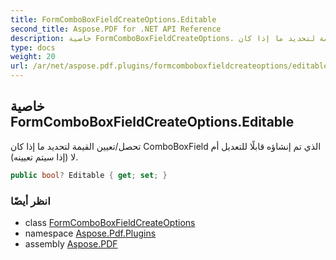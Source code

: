 ```yaml
---
title: FormComboBoxFieldCreateOptions.Editable
second_title: Aspose.PDF for .NET API Reference
description: خاصية FormComboBoxFieldCreateOptions. تحصل/تعيين القيمة لتحديد ما إذا كان ComboBoxField الذي تم إنشاؤه قابلًا للتعديل أم لا (إذا سيتم تعيينه).
type: docs
weight: 20
url: /ar/net/aspose.pdf.plugins/formcomboboxfieldcreateoptions/editable/
---
```

## خاصية FormComboBoxFieldCreateOptions.Editable

تحصل/تعيين القيمة لتحديد ما إذا كان ComboBoxField الذي تم إنشاؤه قابلًا للتعديل أم لا (إذا سيتم تعيينه).

```csharp
public bool? Editable { get; set; }
```

### انظر أيضًا

* class [FormComboBoxFieldCreateOptions](../)
* namespace [Aspose.Pdf.Plugins](../../../aspose.pdf.plugins/)
* assembly [Aspose.PDF](../../../)